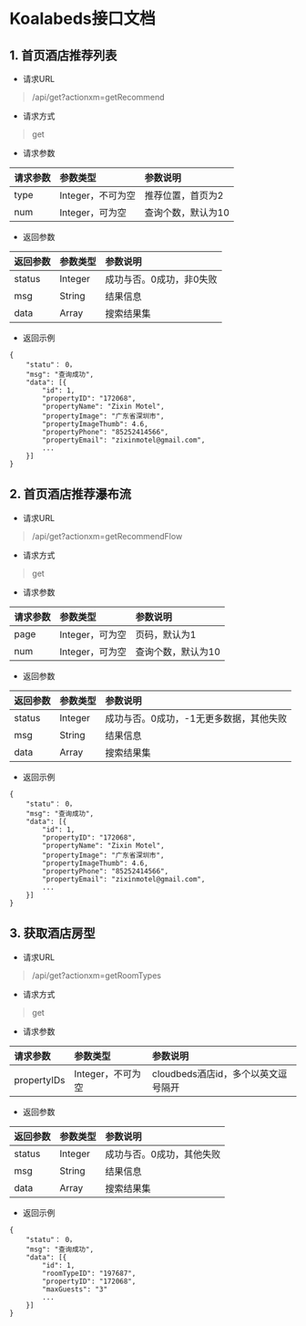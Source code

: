 # Koalabeds接口文档

## 1. 首页酒店推荐列表

* 请求URL

> /api/get?actionxm=getRecommend

* 请求方式

> get

* 请求参数

| 请求参数 | 参数类型 | 参数说明 |
| :--- | :--- | :--- |
| type | Integer，不可为空 | 推荐位置，首页为2 |
| num | Integer，可为空 | 查询个数，默认为10 |

* 返回参数

| 返回参数 | 参数类型 | 参数说明 |
| :--- | :--- | :--- |
| status | Integer | 成功与否。0成功，非0失败 |
| msg | String | 结果信息 |
| data | Array | 搜索结果集 |

* 返回示例

```
{
    "statu"： 0，
    "msg": "查询成功",
    "data": [{
        "id": 1,
        "propertyID": "172068",
        "propertyName": "Zixin Motel",
        "propertyImage": "广东省深圳市",
        "propertyImageThumb": 4.6,
        "propertyPhone": "85252414566",
        "propertyEmail": "zixinmotel@gmail.com",
        ...
    }]
}
```


## 2. 首页酒店推荐瀑布流

* 请求URL

> /api/get?actionxm=getRecommendFlow

* 请求方式

> get

* 请求参数

| 请求参数 | 参数类型 | 参数说明 |
| :--- | :--- | :--- |
| page | Integer，可为空 | 页码，默认为1 |
| num | Integer，可为空 | 查询个数，默认为10 |

* 返回参数

| 返回参数 | 参数类型 | 参数说明 |
| :--- | :--- | :--- |
| status | Integer | 成功与否。0成功，-1无更多数据，其他失败 |
| msg | String | 结果信息 |
| data | Array | 搜索结果集 |

* 返回示例

```
{
    "statu"： 0，
    "msg": "查询成功",
    "data": [{
        "id": 1,
        "propertyID": "172068",
        "propertyName": "Zixin Motel",
        "propertyImage": "广东省深圳市",
        "propertyImageThumb": 4.6,
        "propertyPhone": "85252414566",
        "propertyEmail": "zixinmotel@gmail.com",
        ...
    }]
}
```


## 3. 获取酒店房型

* 请求URL

> /api/get?actionxm=getRoomTypes

* 请求方式

> get

* 请求参数

| 请求参数 | 参数类型 | 参数说明 |
| :--- | :--- | :--- |
| propertyIDs | Integer，不可为空 | cloudbeds酒店id，多个以英文逗号隔开 |

* 返回参数

| 返回参数 | 参数类型 | 参数说明 |
| :--- | :--- | :--- |
| status | Integer | 成功与否。0成功，其他失败 |
| msg | String | 结果信息 |
| data | Array | 搜索结果集 |

* 返回示例

```
{
    "statu"： 0，
    "msg": "查询成功",
    "data": [{
        "id": 1,
        "roomTypeID": "197687",
        "propertyID": "172068",
        "maxGuests": "3"
        ...
    }]
}
```